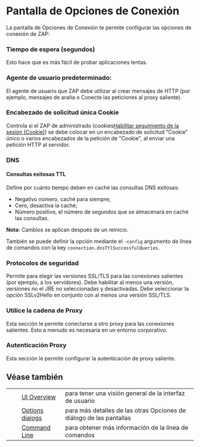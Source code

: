 # Pantalla de Opciones de Conexión #

La pantalla de Opciones de Conexión te permite configurar las opciones de conexión de ZAP:

### Tiempo de espera (segundos) ###

Esto hace que es más fácil de probar aplicaciones lentas.

### Agente de usuario predeterminado: ###

El agente de usuario que ZAP debe utilizar al crear mensajes de HTTP (por ejemplo, mensajes de araña o Conecte las peticiones al proxy saliente).

### Encabezado de solicitud única Cookie ###

Controla si el ZAP de administrado (cookies[Habilitar seguimiento de la sesión (Cookie)][Habilitar seguimiento de la sesi_n _Cookie]) se debe colocar en un encabezado de solicitud "Cookie" único o varios encabezados de la petición de "Cookie", al enviar una petición HTTP al servidor.

### DNS ###

#### Consultas exitosas TTL ####

Define por cuánto tiempo deben en caché las consultas DNS exitosas:

 *  Negativo número, caché para siempre;
 *  Cero, desactiva la caché;
 *  Número positivo, el número de segundos que se almacenará en caché las consultas.

**Nota:** Cambios se aplican después de un reinicio.

También se puede definir la opción mediante el `-config` argumento de línea de comandos con la key `connection.dnsTtlSuccessfulQueries`.

### Protocolos de seguridad ###

Permite para elegir las versiones SSL/TLS para las conexiones salientes (por ejemplo, a los servidores). Debe habilitar al menos una versión, versiones no el JRE no seleccionadas y desactivadas.
Debe seleccionar la opción SSLv2Hello en conjunto con al menos una versión SSL/TLS.

### Utilice la cadena de Proxy ###

Esta sección le permite conectarse a otro proxy para las conexiones salientes.
Esto a menudo es necesaria en un entorno corporativo.

### Autenticación Proxy ###

Esta sección le permite configurar la autenticación de proxy saliente.

## Véase también ##

<table> 
 <tbody>
  <tr>
   <td>&nbsp;&nbsp;&nbsp;&nbsp;</td>
   <td> <a href="HelpUiOverview" rel="nofollow">UI Overview</a></td>
   <td>para tener una visi&oacute;n general de la interfaz de usuario</td>
  </tr> 
  <tr>
   <td>&nbsp;&nbsp;&nbsp;&nbsp;</td>
   <td> <a href="HelpUiDialogsOptionsOptions" rel="nofollow">Options dialogs</a></td>
   <td>para m&aacute;s detalles de las otras Opciones de di&aacute;logo de las pantallas</td>
  </tr> 
  <tr>
   <td>&nbsp;&nbsp;&nbsp;&nbsp;</td>
   <td> <a href="HelpCmdline" rel="nofollow">Command Line</a></td>
   <td>para obtener m&aacute;s informaci&oacute;n de la l&iacute;nea de comandos</td>
  </tr> 
 </tbody>
</table>


[Habilitar seguimiento de la sesi_n _Cookie]: HelpUiTlmenuEdit